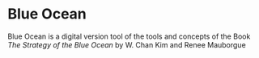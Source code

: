 # Blue Ocean  

Blue Ocean is a digital version tool of the tools and concepts of the Book *The Strategy of the Blue Ocean* by W. Chan Kim and Renee Mauborgue

